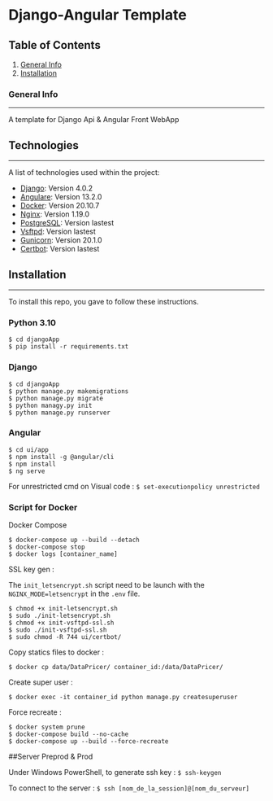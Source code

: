 # Django-Angular Template

## Table of Contents
1. [General Info](#general-info)
3. [Installation](#installation)
### General Info
***

A template for Django Api & Angular Front WebApp
## Technologies
***
A list of technologies used within the project:
* [Django](https://www.djangoproject.com/): Version 4.0.2 
* [Angulare](https://angular.io/): Version 13.2.0
* [Docker](https://www.docker.com/): Version 20.10.7
* [Nginx](https://www.nginx.com/): Version 1.19.0
* [PostgreSQL](https://www.postgresql.org/): Version lastest
* [Vsftpd](https://doc.ubuntu-fr.org/vsftpd): Version lastest
* [Gunicorn](https://www.nginx.com/): Version 20.1.0
* [Certbot](https://certbot.eff.org/): Version lastest

## Installation
***
To install this repo, you gave to follow these instructions.

### Python 3.10

```
$ cd djangoApp
$ pip install -r requirements.txt
```

### Django
```
$ cd djangoApp
$ python manage.py makemigrations
$ python manage.py migrate
$ python managy.py init
$ python manage.py runserver
```

### Angular
```
$ cd ui/app
$ npm install -g @angular/cli 
$ npm install
$ ng serve
```

For unrestricted cmd on Visual code : ``$ set-executionpolicy unrestricted``

### Script for Docker
Docker Compose
```
$ docker-compose up --build --detach
$ docker-compose stop
$ docker logs [container_name]
```

SSL key gen :

The ``init_letsencrypt.sh`` script need to be launch with the ``NGINX_MODE=letsencrypt`` in the ``.env`` file.
```
$ chmod +x init-letsencrypt.sh
$ sudo ./init-letsencrypt.sh
$ chmod +x init-vsftpd-ssl.sh
$ sudo ./init-vsftpd-ssl.sh
$ sudo chmod -R 744 ui/certbot/
```

Copy statics files to docker :
```
$ docker cp data/DataPricer/ container_id:/data/DataPricer/
```

Create super user : 
```
$ docker exec -it container_id python manage.py createsuperuser
```

Force recreate :
```
$ docker system prune
$ docker-compose build --no-cache
$ docker-compose up --build --force-recreate
```

##Server Preprod & Prod

Under Windows PowerShell, to generate ssh key :
``
$ ssh-keygen
``

To connect to the server :
``
$ ssh [nom_de_la_session]@[nom_du_serveur]
``

